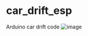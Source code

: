 # car_drift_esp
Arduino car drift code 
![image](https://user-images.githubusercontent.com/68758566/181378891-c6b4632e-9077-4c40-aa18-b499d7d5d8ad.png)
